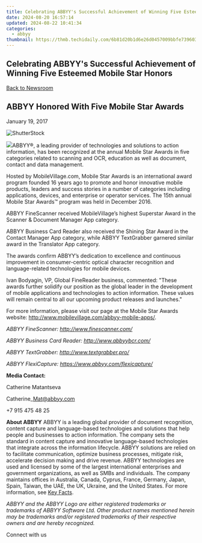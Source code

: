 ```yaml
---
title: Celebrating ABBYY's Successful Achievement of Winning Five Esteemed Mobile Star Honors
date: 2024-08-20 16:57:14
updated: 2024-08-22 10:41:34
categories:
  - abbyy
thumbnail: https://thmb.techidaily.com/6b81d20b1d6e26d0457009bbfe739603019d02e6b0e9205be931fb19bdb3ed9f.jpg
---
```


## Celebrating ABBYY's Successful Achievement of Winning Five Esteemed Mobile Star Honors

[Back to Newsroom](https://tools.techidaily.com/abbyy/products/)

## ABBYY Honored With Five Mobile Star Awards

January 19, 2017

![ShutterStock](https://content.abbyy.com/-/media/project/abbyy/abbyy/branchtemplates/shutterstock_1272462163_1296-x-729.jpg?h=729&iar=0&w=1296)

![](https://static1.abbyy.com/abbyycommedia/13957/2016-mobile-star-awards-superstar.png?width=149&height=148)ABBYY®, a leading provider of technologies and solutions to action information, has been recognized at the annual Mobile Star Awards in five categories related to scanning and OCR, education as well as document, contact and data management.

Hosted by MobileVillage.com, Mobile Star Awards is an international award program founded 16 years ago to promote and honor innovative mobile products, leaders and success stories in a number of categories including applications, devices, and enterprise or operator services. The 15th annual Mobile Star Awards™ program was held in December 2016\. 

ABBYY FineScanner received MobileVillage’s highest Superstar Award in the Scanner & Document Manager App category.

ABBYY Business Card Reader also received the Shining Star Award in the Contact Manager App category, while ABBYY TextGrabber garnered similar award in the Translator App category.

The awards confirm ABBYY’s dedication to excellence and continuous improvement in consumer-centric optical character recognition and language-related technologies for mobile devices.

Ivan Bodyagin, VP, Global FineReader business, commented: "These awards further solidify our position as the global leader in the development of mobile applications and technologies to action information. These values will remain central to all our upcoming product releases and launches."

For more information, please visit our page at the Mobile Star Awards website: <http://www.mobilevillage.com/abbyy-mobile-apps/>.

_ABBYY FineScanner: <http://www.finescanner.com/>_

_ABBYY Business Card Reader: <http://www.abbyybcr.com/>_

_ABBYY TextGrabber: <http://www.textgrabber.pro/>_

_ABBYY FlexiCapture: <https://www.abbyy.com/flexicapture/>_

**Media Contact:**

Catherine Matantseva

Catherine\_Mat@abbyy.com

+7 915 475 48 25

**About ABBYY** 
ABBYY is a leading global provider of document recognition, content capture and language-based technologies and solutions that help people and businesses to action information. The company sets the standard in content capture and innovative language-based technologies that integrate across the information lifecycle. ABBYY solutions are relied on to facilitate communication, optimize business processes, mitigate risk, accelerate decision making and drive revenue. ABBYY technologies are used and licensed by some of the largest international enterprises and government organizations, as well as SMBs and individuals. The company maintains offices in Australia, Canada, Cyprus, France, Germany, Japan, Spain, Taiwan, the UAE, the UK, Ukraine, and the United States. For more information, see [Key Facts](https://tools.techidaily.com/abbyy/products/).

_ABBYY and the ABBYY Logo are either registered trademarks or trademarks of ABBYY Software Ltd. Other product names mentioned herein may be trademarks and/or registered trademarks of their respective owners and are hereby recognized._

Connect with us

<ins class="adsbygoogle"
     style="display:block"
     data-ad-format="autorelaxed"
     data-ad-client="ca-pub-7571918770474297"
     data-ad-slot="1223367746"></ins>



<ins class="adsbygoogle"
     style="display:block"
     data-ad-client="ca-pub-7571918770474297"
     data-ad-slot="8358498916"
     data-ad-format="auto"
     data-full-width-responsive="true"></ins>
